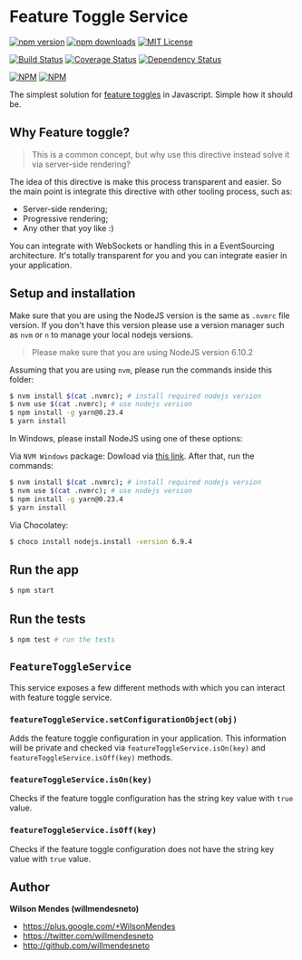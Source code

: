 # Feature Toggle Service

[![npm version](https://badge.fury.io/js/feature-toggle-service.svg)](http://badge.fury.io/js/feature-toggle-service) [![npm downloads](https://img.shields.io/npm/dm/feature-toggle-service.svg)](https://npmjs.org/feature-toggle-service)
[![MIT License](https://img.shields.io/badge/license-MIT%20License-blue.svg?style=flat-square)](LICENSE)

[![Build Status](https://travis-ci.org/willmendesneto/feature-toggle-service.svg?branch=master)](https://travis-ci.org/willmendesneto/feature-toggle-service)
[![Coverage Status](https://coveralls.io/repos/willmendesneto/feature-toggle-service/badge.svg?branch=master)](https://coveralls.io/r/willmendesneto/feature-toggle-service?branch=master)
[![Dependency Status](https://david-dm.org/willmendesneto/feature-toggle-service.svg)](https://david-dm.org/willmendesneto/feature-toggle-service)

[![NPM](https://nodei.co/npm/feature-toggle-service.png?downloads=true&downloadRank=true&stars=true)](https://npmjs.org/feature-toggle-service)
[![NPM](https://nodei.co/npm-dl/feature-toggle-service.png?height=3&months=3)](https://npmjs.org/feature-toggle-service)


The simplest solution for [feature toggles](http://martinfowler.com/bliki/FeatureToggle.html) in Javascript. Simple how it should be.


## Why Feature toggle?

> This is a common concept, but why use this directive instead solve it via server-side rendering?

The idea of this directive is make this process transparent and easier. So the main point is integrate this directive with other tooling process, such as:
- Server-side rendering;
- Progressive rendering;
- Any other that yoy like :)

You can integrate with WebSockets or handling this in a EventSourcing architecture. It's totally transparent for you and you can integrate easier in your application.


## Setup and installation

Make sure that you are using the NodeJS version is the same as `.nvmrc` file version. If you don't have this version please use a version manager such as `nvm` or `n` to manage your local nodejs versions.

> Please make sure that you are using NodeJS version 6.10.2

Assuming that you are using `nvm`, please run the commands inside this folder:

```bash
$ nvm install $(cat .nvmrc); # install required nodejs version
$ nvm use $(cat .nvmrc); # use nodejs version
$ npm install -g yarn@0.23.4
$ yarn install
```

In Windows, please install NodeJS using one of these options:

Via `NVM Windows` package: Dowload via [this link](https://github.com/coreybutler/nvm-windows). After that, run the commands:

```bash
$ nvm install $(cat .nvmrc); # install required nodejs version
$ nvm use $(cat .nvmrc); # use nodejs version
$ npm install -g yarn@0.23.4
$ yarn install
```

Via Chocolatey:

```bash
$ choco install nodejs.install -version 6.9.4
```


## Run the app

```bash
$ npm start
```


## Run the tests

```bash
$ npm test # run the tests
```


## `FeatureToggleService`

This service exposes a few different methods with which you can interact with feature toggle service.

### `featureToggleService.setConfigurationObject(obj)`

Adds the  feature toggle configuration in your application. This information will be private and checked via `featureToggleService.isOn(key)` and `featureToggleService.isOff(key)` methods.

### `featureToggleService.isOn(key)`

Checks if the feature toggle configuration has the string key value with `true` value.

### `featureToggleService.isOff(key)`

Checks if the feature toggle configuration does not have the string key value with `true` value.


## Author

**Wilson Mendes (willmendesneto)**
+ <https://plus.google.com/+WilsonMendes>
+ <https://twitter.com/willmendesneto>
+ <http://github.com/willmendesneto>

